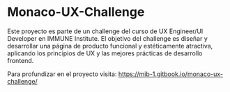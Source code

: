 # Monaco-UX-Challenge
Este proyecto es parte de un challenge del curso de UX Engineer/UI Developer en IMMUNE Institute. El objetivo del challenge es diseñar y desarrollar una página de producto funcional y estéticamente atractiva, aplicando los principios de UX y las mejores prácticas de desarrollo frontend.

Para profundizar en el proyecto visita: https://mib-1.gitbook.io/monaco-ux-challenge/
